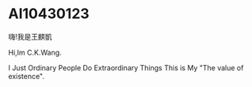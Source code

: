# AI10430123

嗨!我是王麒凱

Hi,Im C.K.Wang. 

I Just Ordinary People Do Extraordinary Things
This is My "The value of existence".
